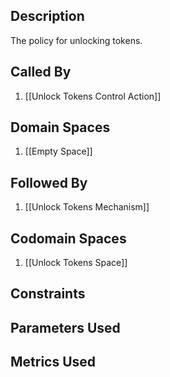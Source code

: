 ## Description

The policy for unlocking tokens.
## Called By
1. [[Unlock Tokens Control Action]]
## Domain Spaces
1. [[Empty Space]]
## Followed By
1. [[Unlock Tokens Mechanism]]
## Codomain Spaces
1. [[Unlock Tokens Space]]
## Constraints
## Parameters Used
## Metrics Used

